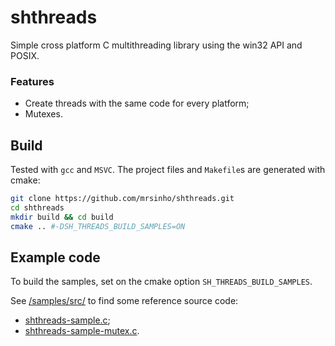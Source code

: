 # shthreads

Simple cross platform C multithreading library using the win32 API and POSIX.

### Features
* Create threads with the same code for every platform;
* Mutexes.

## Build

Tested with `gcc` and `MSVC`. The project files and `Makefile`s are generated with cmake:

```bash
git clone https://github.com/mrsinho/shthreads.git
cd shthreads
mkdir build && cd build
cmake .. #-DSH_THREADS_BUILD_SAMPLES=ON
```

## Example code

To build the samples, set on the cmake option `SH_THREADS_BUILD_SAMPLES`. 

See [/samples/src/](samples/src/) to find some reference source code:
 * [shthreads-sample.c](samples/src/shthreads-sample.c);
 * [shthreads-sample-mutex.c](samples/src/shthreads-sample-mutex.c).
